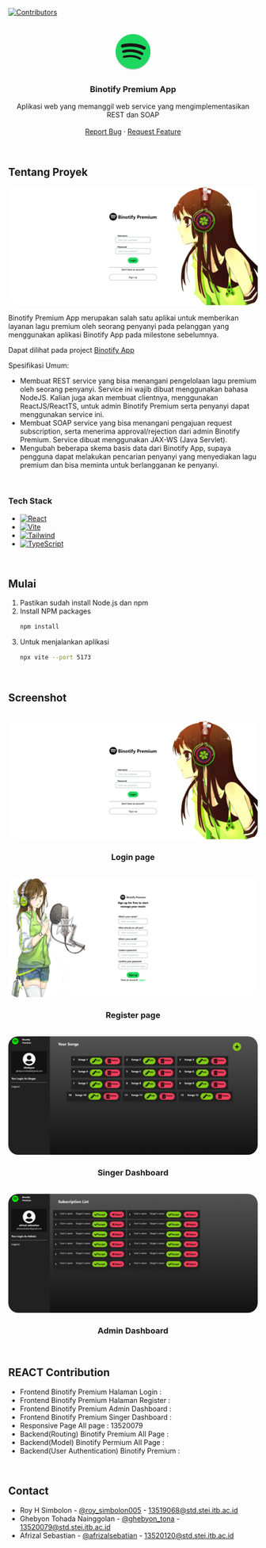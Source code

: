 <!-- Improved compatibility of back to top link: See: https://github.com/othneildrew/Best-README-Template/pull/73 -->
<a name="readme-top"></a>
<!--
*** Thanks for checking out the Best-README-Template. If you have a suggestion
*** that would make this better, please fork the repo and create a pull request
*** or simply open an issue with the tag "enhancement".
*** Don't forget to give the project a star!
*** Thanks again! Now go create something AMAZING! :D
-->



<!-- PROJECT SHIELDS -->
<!--
*** I'm using markdown "reference style" links for readability.
*** Reference links are enclosed in brackets [ ] instead of parentheses ( ).
*** See the bottom of this document for the declaration of the reference variables
*** for contributors-url, forks-url, etc. This is an optional, concise syntax you may use.
*** https://www.markdownguide.org/basic-syntax/#reference-style-links
-->
[![Contributors][contributors-shield]][contributors-url]



<!-- PROJECT LOGO -->
<br />
<div align="center">
  <a href="https://github.com/othneildrew/Best-README-Template">
    <img src="images/binotify-premium-logo.png" alt="Logo" width="80" height="80">
  </a>

  <h3 align="center">Binotify Premium App</h3>

  <p align="center">
    Aplikasi web yang memanggil web service yang mengimplementasikan REST dan SOAP
    <br />
    <br />
    <a href="https://gitlab.informatika.org/if3110-2022-k01-02-48/binotify-premium-app/-/issues">Report Bug</a>
    ·
    <a href="https://gitlab.informatika.org/if3110-2022-k01-02-48/binotify-premium-app/-/issues">Request Feature</a>
  </p>
  <br />
</div>



<!-- ABOUT THE PROJECT -->
## Tentang Proyek

<div > 
    <img style="border-radius:20px" src="images/login-page.png" alt="Logo" >
</div>

Binotify Premium App merupakan salah satu aplikai untuk memberikan layanan lagu premium oleh seorang penyanyi pada pelanggan yang menggunakan aplikasi Binotify App pada milestone sebelumnya. 

Dapat dilihat pada project <a href="https://gitlab.informatika.org/if3110-2022-k01-02-48/binotify-app">Binotify App</a>

Spesifikasi Umum:
* Membuat REST service yang bisa menangani pengelolaan lagu premium oleh seorang penyanyi. Service ini wajib dibuat menggunakan bahasa NodeJS. Kalian juga akan membuat clientnya, menggunakan ReactJS/ReactTS, untuk admin Binotify Premium serta penyanyi dapat menggunakan service ini.
* Membuat SOAP service yang bisa menangani pengajuan request subscription, serta menerima approval/rejection dari admin Binotify Premium. Service dibuat menggunakan JAX-WS (Java Servlet).
* Mengubah beberapa skema basis data dari Binotify App, supaya pengguna dapat melakukan pencarian penyanyi yang menyediakan lagu premium dan bisa meminta untuk berlangganan ke penyanyi.

<br/>

### Tech Stack

* [![React][React.js]][React-url]
* [![Vite][ViteJS]][Vite-url]
* [![Tailwind][Tailwind]][Tailwind-url]
* [![TypeScript][TypeScript]][TypeScript-url]

<br/>

<!-- GETTING STARTED -->
## Mulai


1. Pastikan sudah install Node.js dan npm
2. Install NPM packages
   ```sh
   npm install
   ```
3. Untuk menjalankan aplikasi
   ```sh
   npx vite --port 5173
   ```
<br/>

<!-- USAGE EXAMPLES -->
## Screenshot
<div>
<br/>
<img style="border-radius:20px" src="images/login-page.png" alt="Logo" >
<h3 style="text-align:center">Login page</h3>
<br/>
<img style="border-radius:20px" src="images/register-page.png" alt="Logo" >
<h3 style="text-align:center">Register page</h3>
<br/>
<img style="border-radius:20px" src="images/singer-dashboard.png" alt="Logo" >
<h3 style="text-align:center">Singer Dashboard</h3>
<br/>
<img style="border-radius:20px" src="images/admin-dashboard.png" alt="Logo" >
<h3 style="text-align:center">Admin Dashboard</h3>
</div>

<br/>

<!-- CONTRIBUTING -->
## REACT Contribution

- Frontend Binotify Premium Halaman Login :
- Frontend Binotify Premium Halaman Register :
- Frontend Binotify Premium Admin Dashboard :
- Frontend Binotify Premium Singer Dashboard :
- Responsive Page All page : 13520079
- Backend(Routing) Binotify Premium All Page :
- Backend(Model) Binotify Permium All Page :
- Backend(User Authentication) Binotify Premium :

<br/>

<!-- CONTACT -->
## Contact

- Roy H Simbolon - [@roy_simbolon005](https://www.instagram.com/roy_simbolon005/) - 13519068@std.stei.itb.ac.id
- Ghebyon Tohada Nainggolan - [@ghebyon_tona](https://www.instagram.com/ghebyon_tona/) - 13520079@std.stei.itb.ac.id
- Afrizal Sebastian - [@afrizalsebatian](https://www.instagram.com/afrizalsebastian/) - 13520120@std.stei.itb.ac.id

<br/>

<!-- MARKDOWN LINKS & IMAGES -->
<!-- https://www.markdownguide.org/basic-syntax/#reference-style-links -->
[contributors-shield]: https://img.shields.io/github/contributors/othneildrew/Best-README-Template.svg?style=for-the-badge
[contributors-url]: https://gitlab.informatika.org/groups/if3110-2022-k01-02-48/-/group_members
[forks-shield]: https://img.shields.io/github/forks/othneildrew/Best-README-Template.svg?style=for-the-badge
[forks-url]: https://github.com/othneildrew/Best-README-Template/network/members
[stars-shield]: https://img.shields.io/github/stars/othneildrew/Best-README-Template.svg?style=for-the-badge
[stars-url]: https://github.com/othneildrew/Best-README-Template/stargazers
[issues-shield]: https://img.shields.io/github/issues/othneildrew/Best-README-Template.svg?style=for-the-badge
[issues-url]: https://github.com/othneildrew/Best-README-Template/issues
[license-shield]: https://img.shields.io/github/license/othneildrew/Best-README-Template.svg?style=for-the-badge
[license-url]: https://github.com/othneildrew/Best-README-Template/blob/master/LICENSE.txt
[linkedin-shield]: https://img.shields.io/badge/-LinkedIn-black.svg?style=for-the-badge&logo=linkedin&colorB=555
[linkedin-url]: https://linkedin.com/in/othneildrew
[product-screenshot]: images/login-page.png
[Next.js]: https://img.shields.io/badge/next.js-000000?style=for-the-badge&logo=nextdotjs&logoColor=white
[Next-url]: https://nextjs.org/


[React.js]: https://img.shields.io/badge/React-20232A?style=for-the-badge&logo=react&logoColor=61DAFB
[React-url]: https://reactjs.org/

[ViteJS]: https://img.shields.io/badge/Vite-20232A?style=for-the-badge&logo=vite&logoColor=646CFF
[Vite-url]: https://vitejs.dev/

[Tailwind]: https://img.shields.io/badge/Tailwind-FFFFFF?style=for-the-badge&logo=TailwindCSS&logoColor=06B6D4
[Tailwind-url]: https://tailwindcss.com/

[TypeScript]: https://img.shields.io/badge/TypeScript-FFFFFF?style=for-the-badge&logo=typescript&logoColor=06B6D4
[TypeScript-url]: https://www.typescriptlang.org/